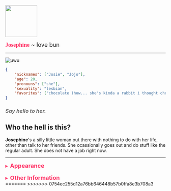 <img src="https://cdn.discordapp.com/attachments/985729434164297748/1178141834988494928/josephine.gif?ex=65751116" width="100"/>

<font size="4"><span style="color:#ff3366;font-family:Comic Sans MS">**Josephine**</span> ~ love bun</font>

---
![uwu](https://cdn.discordapp.com/attachments/985729434164297748/1178153144115544105/josephine.png)
```json
{
    "nicknames": ["Josie", "Jojo"],
    "age": 20,
    "pronouns": ["she"],
    "sexuality": "lesbian",
    "favorites": ["chocolate (how... she's kinda a rabbit i thought chocolate was bad for them)", "love", "affection", "hot pink"]
}
```
### *<span style="color:#717171">Say hello to her.</span>*
## Who the hell is this?
**Josephine**'s a silly little woman out there with nothing to do with her life, other than talk to her friends. She ocassionally goes out and do stuff like the regular adult. She does not have a job right now.

---
<details>
<summary style="color:#ff3366"><font size="4"><b>Appearance</b></font></summary>

She has rose brown fluffy hair, bright blue eyes with weird letters in them, and somewhat pink skin, but that may be because of my art style.
She wears a hot pink... uhh... hoodie??? It doesn't have any pockets though, so I don't know; and also black shorts (not black in my style due to the limited palette rule) with one white stripe with shoes to match; kinda cute.

No, she's never gonna wear brown contacts.
</details>
­
<details>
<summary style="color:#ff3366"><font size="4"><b>Other Information</b></font></summary>

- The symbols in her eyes will light up when in an "overwhelmed" state, like being nervous or scared, not exactly when actually overwhelmed tho.
- She runs a *teeny tiny* bit faster than the average human. She can also jump a bit higher. Don't blame me, blame [Geometry Dash](https://store.steampowered.com/app/322170/).
<img src="https://cdn.discordapp.com/attachments/985729434164297748/1178826056266940437/fuck.png" width="20"/>
- She's a bit shy, and doesn't talk much; doesn't mean she doesn't like you though.
<<<<<<< HEAD
- She got her eye symbols from ██████████████████████████████████████████████████████████████████ (will be explained in the future)
</details>
=======
</details>
>>>>>>> 0754ec255d12a76bb646448b57b0ffa8e3b708a3
